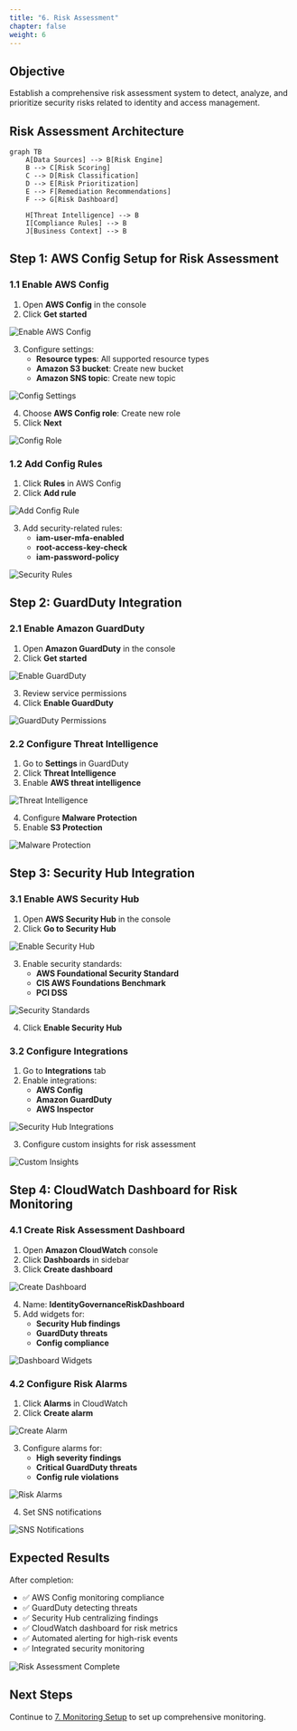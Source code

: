 ```yaml
---
title: "6. Risk Assessment"
chapter: false
weight: 6
---
```


## Objective

Establish a comprehensive risk assessment system to detect, analyze, and prioritize security risks related to identity and access management.

## Risk Assessment Architecture

```mermaid
graph TB
    A[Data Sources] --> B[Risk Engine]
    B --> C[Risk Scoring]
    C --> D[Risk Classification]
    D --> E[Risk Prioritization]
    E --> F[Remediation Recommendations]
    F --> G[Risk Dashboard]
    
    H[Threat Intelligence] --> B
    I[Compliance Rules] --> B
    J[Business Context] --> B
```

## Step 1: AWS Config Setup for Risk Assessment

### 1.1 Enable AWS Config

1. Open **AWS Config** in the console
2. Click **Get started**

![Enable AWS Config](/images/6/enable-aws-config.png?featherlight=false&width=90pc)

3. Configure settings:
   - **Resource types**: All supported resource types
   - **Amazon S3 bucket**: Create new bucket
   - **Amazon SNS topic**: Create new topic

![Config Settings](/images/6/config-settings.png?featherlight=false&width=90pc)

4. Choose **AWS Config role**: Create new role
5. Click **Next**

![Config Role](/images/6/config-role.png?featherlight=false&width=90pc)

### 1.2 Add Config Rules

1. Click **Rules** in AWS Config
2. Click **Add rule**

![Add Config Rule](/images/6/add-config-rule.png?featherlight=false&width=90pc)

3. Add security-related rules:
   - **iam-user-mfa-enabled**
   - **root-access-key-check**
   - **iam-password-policy**

![Security Rules](/images/6/security-rules.png?featherlight=false&width=90pc)

## Step 2: GuardDuty Integration

### 2.1 Enable Amazon GuardDuty

1. Open **Amazon GuardDuty** in the console
2. Click **Get started**

![Enable GuardDuty](/images/6/enable-guardduty.png?featherlight=false&width=90pc)

3. Review service permissions
4. Click **Enable GuardDuty**

![GuardDuty Permissions](/images/6/guardduty-permissions.png?featherlight=false&width=90pc)

### 2.2 Configure Threat Intelligence

1. Go to **Settings** in GuardDuty
2. Click **Threat Intelligence**
3. Enable **AWS threat intelligence**

![Threat Intelligence](/images/6/threat-intelligence.png?featherlight=false&width=90pc)

4. Configure **Malware Protection**
5. Enable **S3 Protection**

![Malware Protection](/images/6/malware-protection.png?featherlight=false&width=90pc)

## Step 3: Security Hub Integration

### 3.1 Enable AWS Security Hub

1. Open **AWS Security Hub** in the console
2. Click **Go to Security Hub**

![Enable Security Hub](/images/6/enable-security-hub.png?featherlight=false&width=90pc)

3. Enable security standards:
   - **AWS Foundational Security Standard**
   - **CIS AWS Foundations Benchmark**
   - **PCI DSS**

![Security Standards](/images/6/security-standards.png?featherlight=false&width=90pc)

4. Click **Enable Security Hub**

### 3.2 Configure Integrations

1. Go to **Integrations** tab
2. Enable integrations:
   - **AWS Config**
   - **Amazon GuardDuty**
   - **AWS Inspector**

![Security Hub Integrations](/images/6/security-hub-integrations.png?featherlight=false&width=90pc)

3. Configure custom insights for risk assessment

![Custom Insights](/images/6/custom-insights.png?featherlight=false&width=90pc)

## Step 4: CloudWatch Dashboard for Risk Monitoring

### 4.1 Create Risk Assessment Dashboard

1. Open **Amazon CloudWatch** console
2. Click **Dashboards** in sidebar
3. Click **Create dashboard**

![Create Dashboard](/images/6/create-dashboard.png?featherlight=false&width=90pc)

4. Name: **IdentityGovernanceRiskDashboard**
5. Add widgets for:
   - **Security Hub findings**
   - **GuardDuty threats**
   - **Config compliance**

![Dashboard Widgets](/images/6/dashboard-widgets.png?featherlight=false&width=90pc)

### 4.2 Configure Risk Alarms

1. Click **Alarms** in CloudWatch
2. Click **Create alarm**

![Create Alarm](/images/6/create-alarm.png?featherlight=false&width=90pc)

3. Configure alarms for:
   - **High severity findings**
   - **Critical GuardDuty threats**
   - **Config rule violations**

![Risk Alarms](/images/6/risk-alarms.png?featherlight=false&width=90pc)

4. Set SNS notifications

![SNS Notifications](/images/6/sns-notifications.png?featherlight=false&width=90pc)

## Expected Results

After completion:

- ✅ AWS Config monitoring compliance
- ✅ GuardDuty detecting threats
- ✅ Security Hub centralizing findings
- ✅ CloudWatch dashboard for risk metrics
- ✅ Automated alerting for high-risk events
- ✅ Integrated security monitoring

![Risk Assessment Complete](/images/6/risk-assessment-complete.png?featherlight=false&width=90pc)

## Next Steps

Continue to [7. Monitoring Setup](../7-thiet-lap-giam-sat) to set up comprehensive monitoring.